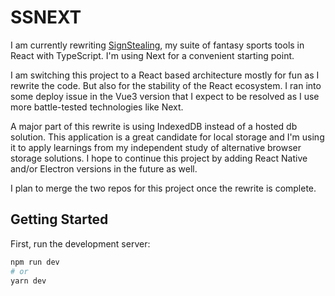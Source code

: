 # SSNEXT
I am currently rewriting [SignStealing](https://github.com/n-grubb/signstealing), my suite of fantasy sports tools in React with TypeScript. I'm using Next for a convenient starting point. 

I am switching this project to a React based architecture mostly for fun as I rewrite the code. But also for the stability of the React ecosystem. I ran into some deploy issue in the Vue3 version that I expect to be resolved as I use more battle-tested technologies like Next.

A major part of this rewrite is using IndexedDB instead of a hosted db solution. This application is a great candidate for local storage and I'm using it to apply learnings from my independent study of alternative browser storage solutions. I hope to continue this project by adding React Native and/or Electron versions in the future as well. 

I plan to merge the two repos for this project once the rewrite is complete.


## Getting Started

First, run the development server:

```bash
npm run dev
# or
yarn dev
```


